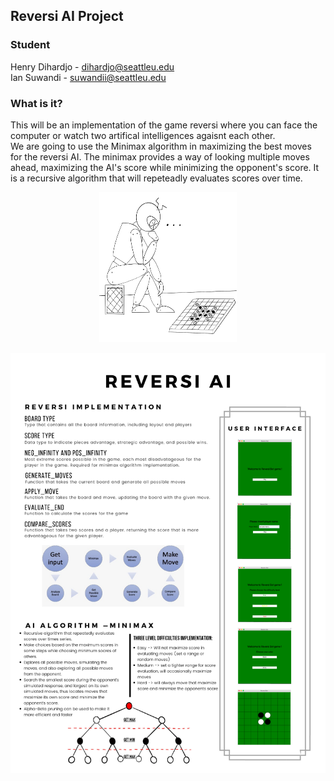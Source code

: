## Reversi AI Project

### Student
Henry Dihardjo - dihardjo@seattleu.edu  
Ian Suwandi    - suwandii@seattleu.edu 

### What is it?
This will be an implementation of the game reversi where you can face the computer or watch two artifical intelligences agaisnt each other.  
We are going to use the Minimax algorithm in maximizing the best moves for the reversi AI. The minimax provides a way of looking multiple moves ahead, maximizing the AI's score while minimizing the opponent's score. It is a recursive algorithm that will repeteadly evaluates scores over time. 

<p align="center">
    <img src="Misc/a.jpg" width="220" height="240" />
</p>

<p align="center">
    <img src="Misc/poster.PNG" />
</p>
